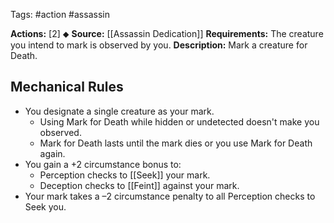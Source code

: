 Tags: #action #assassin 

**Actions:** [2] ⬥
**Source:** [[Assassin Dedication]]
**Requirements:** The creature you intend to mark is observed by you.
**Description:** Mark a creature for Death.

## Mechanical Rules

- You designate a single creature as your mark.
	- Using Mark for Death while hidden or undetected doesn't make you observed.
	- Mark for Death lasts until the mark dies or you use Mark for Death again.
- You gain a +2 circumstance bonus to:
	- Perception checks to [[Seek]] your mark.
	- Deception checks to [[Feint]] against your mark.
- Your mark takes a –2 circumstance penalty to all Perception checks to Seek you.

